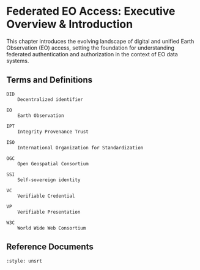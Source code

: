 # Federated EO Access: Executive Overview & Introduction

This chapter introduces the evolving landscape of digital and unified Earth Observation (EO) access, setting the foundation for understanding federated authentication and authorization in the context of EO data systems.



## Terms and Definitions

```{glossary}
DID
    Decentralized identifier

EO
    Earth Observation

IPT
    Integrity Provenance Trust

ISO
    International Organization for Standardization

OGC 
    Open Geospatial Consortium

SSI
    Self-sovereign identity

VC 
    Verifiable Credential

VP 
    Verifiable Presentation

W3C
    World Wide Web Consortium 
```

## Reference Documents

```{bibliography}
:style: unsrt
```
